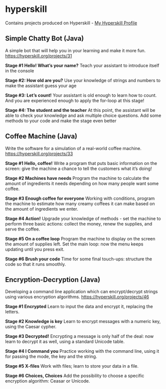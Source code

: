 # hyperskill
Contains projects produced on Hyperskill - [My Hyperskill Profile](https://hyperskill.org/profile/518836)

## Simple Chatty Bot (Java)
A simple bot that will help you in your learning and make it more fun.
https://hyperskill.org/projects/31

**Stage #1 Hello! What’s your name?**
Teach your assistant to introduce itself in the console

**Stage #2: How old are you?**
Use your knowledge of strings and numbers to make the assistant guess your age

**Stage #3: Let’s count!**
Your assistant is old enough to learn how to count. And you are experienced enough to apply the for-loop at this stage!

**Stage #4: The student and the teacher**
At this point, the assistant will be able to check your knowledge and ask multiple choice questions. 
Add some methods to your code and make the stage even better

## Coffee Machine (Java)
Write the software for a simulation of a real-world coffee machine.
https://hyperskill.org/projects/33

**Stage #1 Hello, coffee!**
Write a program that puts basic information on the screen: give the machine a chance to tell the customers what it’s doing!

**Stage #2 Machines have needs**
Program the machine to calculate the amount of ingredients it needs depending on how many people want some coffee.

**Stage #3 Enough coffee for everyone**
Working with conditions, program the machine to estimate how many creamy coffees it can make based on the amount of ingredients we enter.

**Stage #4 Action!**
Upgrade your knowledge of methods - set the machine to perform three basic actions: collect the money, renew the supplies, and serve the coffee.

**Stage #5 On a coffee loop**
Program the machine to display on the screen the amount of supplies left. Set the main loop: now the menu keeps updating until you press exit.

**Stage #6 Brush your code**
Time for some final touch-ups: structure the code so that it runs smoothly.

## Encryption-Decryption (Java)
Developing a command line application which can encrypt/decrypt strings using various encryption algorithms.
https://hyperskill.org/projects/46

**Stage #1 Encrypted**
Learn to input the data and encrypt it, replacing the letters.

**Stage #2 Knowledge is key**
Learn to encrypt messages with a numeric key, using the Caesar cypher. 

**Stage #3 Decrypted!**
Encrypting a message is only half of the deal: now learn to decrypt it as well, using a standard Unicode table.

**Stage #4 I Command you**
Practice working with the command line, using it for passing the mode, the key and the string.

**Stage #5 X-files**
Work with files; learn to store your data in a file.

**Stage #6 Choices, Choices**
Add the possibility to choose a specific encryption algorithm: Ceasar or Unicode. 
